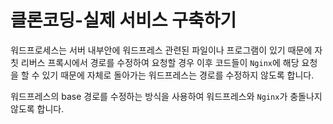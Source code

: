 # 클론코딩-실제 서비스 구축하기  
  
워드프로세스는 서버 내부안에 워드프레스 관련된 파일이나 프로그램이 있기 때문에 자칫 리버스 프록시에서 경로를 수정하여 요청할 경우 
이후 코드들이 `Nginx`에 해당 요청을 할 수 있기 때문에 자체로 돌아가는 워드프레스는 경로를 수정하지 않도록 합니다.  
  
워드프레스의 base 경로를 수정하는 방식을 사용하여 워드프레스와 `Nginx`가 충돌나지 않도록 합니다.  
  
